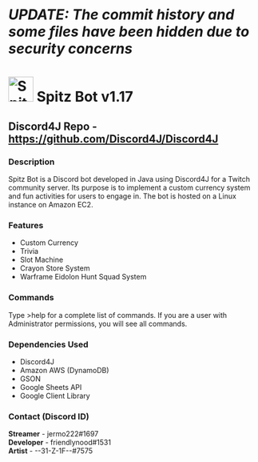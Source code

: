 # *UPDATE: The commit history and some files have been hidden due to security concerns*

# <img src="https://github.com/mrbeezwax/SpitzBot/blob/master/jermo_avatar.png" alt="Spitz Bot" width="50"/> Spitz Bot v1.17

## Discord4J Repo - https://github.com/Discord4J/Discord4J

### Description
Spitz Bot is a Discord bot developed in Java using Discord4J for a Twitch community server. Its purpose is to implement a custom currency system and fun activities for users to engage in. The bot is hosted on a Linux instance on Amazon EC2.

### Features
- Custom Currency
- Trivia
- Slot Machine
- Crayon Store System
- Warframe Eidolon Hunt Squad System

### Commands
Type >help for a complete list of commands. If you are a user with Administrator permissions, you will see all commands.

### Dependencies Used
- Discord4J
- Amazon AWS (DynamoDB)
- GSON
- Google Sheets API
- Google Client Library

### Contact (Discord ID)
**Streamer** - jermo222#1697\
**Developer** - friendlynood#1531\
**Artist** - --31-Z-1F--#7575
